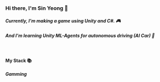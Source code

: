 
### Hi there, I'm Sin Yeong 👋

##### Currently, I'm making a game using Unity and C#. 🎮
##### And I'm learning Unity ML-Agents for autonomous driving (AI Car) 🌱
<br>

#### My Stack 📚

##### Gamming
